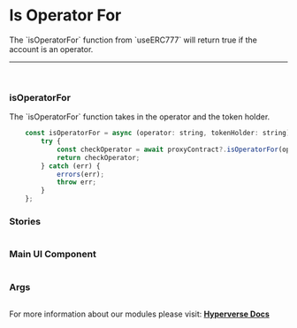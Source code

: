 # Is Operator For

<p> The `isOperatorFor` function from `useERC777` will return true if the account is an operator. </p>

---

<br>

### isOperatorFor

<p> The `isOperatorFor` function takes in the operator and the token holder. </p>

```jsx
	const isOperatorFor = async (operator: string, tokenHolder: string) => {
		try {
			const checkOperator = await proxyContract?.isOperatorFor(operator, tokenHolder);
			return checkOperator;
		} catch (err) {
			errors(err);
			throw err;
		}
	};
```

### Stories

```jsx

```

### Main UI Component

```jsx

```

### Args

```jsx

```

For more information about our modules please visit: [**Hyperverse Docs**](docs.hyperverse.dev)
